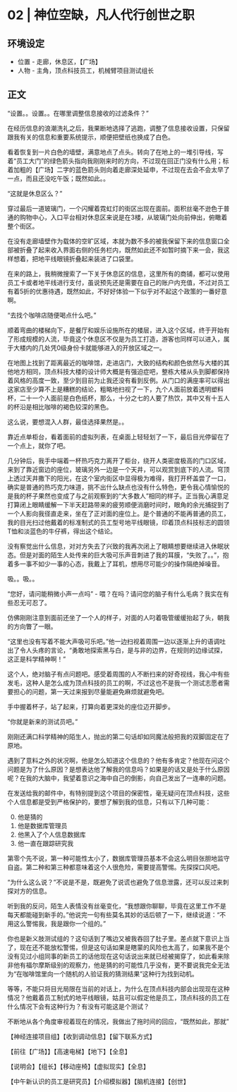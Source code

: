 # 02 | 神位空缺，凡人代行创世之职

## 环境设定

* 位置 - 走廊，休息区，【广场】
* 人物 - 主角，顶点科技员工，机械臂项目测试组长

## 正文

“设置。。设置。。在哪里调整信息接收的过滤条件？”

在经历信息的浪潮洗礼之后，我果断地选择了逃跑，调整了信息接收设置，只保留跟我有关的信息和重要系统提示，顺便把壁纸也换成了白色。

看着恢复到一片白色的墙壁，满意地点了点头。转向了在地上的一堆引导线，写着“员工大门”的绿色箭头指向我刚刚来时的方向，不过现在回正门没有什么用；标着加粗的【广场】二字的蓝色箭头则向着走廊深处延申，不过现在去会不会太早了一点，而且还没吃午饭；既然如此。。

“这就是休息区么？”

穿过最后一道玻璃门，一个闪耀着霓虹灯的街区出现在面前。面积丝毫不逊色于普通的购物中心，入口平台相对休息区来说是在3楼，从玻璃门处向前伸出，俯瞰着整个街区。

在没有走廊墙壁作为载体的空旷区域，本就为数不多的被我保留下来的信息窗口全部被折叠了起来收入界面右侧的任务栏内，既然如此还不如暂时摘下来一会，我这样想着，把地平线眼镜折叠起来装进了口袋里。

在来的路上，我稍微搜索了一下关于休息区的信息，这里所有的商铺，都可以使用员工卡或者地平线进行支付，虽说预先还是需要在自己的账户内充值，不过对员工有着5折的优惠待遇，既然如此，不好好体验一下似乎对不起这个政策的一番好意啊。

“去找个咖啡店随便喝点什么吧。”

顺着弯曲的楼梯向下，是餐厅和娱乐设施所在的楼层，进入这个区域，终于开始有了形成规模的人流，毕竟这个休息区不仅是为员工打造，游客也同样可以进入，属于大楼内的几处凭0级身份卡就能够进入的开放区域之一。

在地图上找到了距离最近的咖啡馆，走进店门，大致的结构和颜色依然与大楼的其他地方相同，顶点科技大楼的设计师大概是有强迫症吧，整栋大楼从头到脚都保持着风格的高度一致，至少到目前为止我还没有看到反例。从门口的满座率可以得出这家店至少算不上是糟糕的结论，粗略地扫视了一下，九个人面前放着透明塑料杯，二十一个人面前是白色纸杯，那么，十分之七的人要了热饮，其中又有十五人的杯沿是相比咖啡的褐色较深的黑色。

这么说，要想混入人群，最佳选择果然是。。

靠近点单柜台，看着面前的虚拟列表，在桌面上轻轻划了一下，最后目光停留在了一个点上，就你了吧。

几分钟后，我手中端着一杯热巧克力离开了柜台，绕开人类密度极高的门口区域，来到了靠近窗边的座位，玻璃另外一边是一个天井，可以观赏到底下的人流。穹顶上透过天井撒下的阳光，在这个室内街区中显得极为难得，我打开杯盖尝了一口，确实是普通的热巧克力味道，挑不出什么缺点也没有什么特色，更令我心情愉悦的是我的杯子果然也变成了与之前观察到的“大多数人”相同的样子。正当我心满意足打算闭上眼睛缓解一下半天赶路带来的疲劳顺便消磨时间时，眼角的余光捕捉到了一个人影向我径直走来，坐在了正对面的座位上。是个普通的不能再普通的员工，我的目光扫过他戴着的标准制式的员工型号地平线眼镜，印着顶点科技标志的圆领T恤和淡蓝色的牛仔裤，得出这个结论。

没有察觉出什么信息，对对方失去了兴致的我再次闭上了眼睛想要继续进入休眠状态。但是对面的陌生人处传来的巨大吸可乐声音刺进了我的耳膜，“失败了。。”，抱着多一事不如少一事的心态，我戴上了耳机，想用尽可能少的操作隔绝掉噪音。

吸。。吸。。

“您好，请问能稍微小声一点吗” - 喂？在吗？请问您的脑子有什么毛病？我实在有些忍无可忍了。

仿佛刚刚注意到面前还坐了一个人的样子，对面的人叼着吸管缓缓抬起了头，朝我的方向瞥了一眼。

“这里也没有写着不能大声吸可乐吧。”他一边扫视着周围一边以逐渐上升的语调吐出了令人头疼的言论，“勇敢地探索黑与白，是与非的边界，在规则的边缘试探，这正是科学精神啊！”

这个人，绝对脑子有点问题吧。感受着周围的人不断扫来的好奇视线，我心中有些发毛，这种人是怎么成为顶点科技的员工的啊，不过这也不是我一个测试志愿者需要担心的问题，第一天过来报到尽量能避免麻烦就避免吧。

手中握着杯子，站了起来，打算向着更深处的座位迈开脚步。

“你就是新来的测试员吧。”

刚刚还满口科学精神的陌生人，抛出的第二句话却如同魔法般把我的双脚固定在了原地。

遇到了意料之外的状况啊，他是怎么知道这个信息的？他有多肯定？他现在问这个问题是为了什么原因？是想表达他了解我的信息吗？如果是的话又是处于什么原因呢？在我的大脑中，我望着意识之海中自己的倒影，向自己发出了一连串的问题。

在发送给我的邮件中，有特别提到这个项目的保密性，毫无疑问在顶点科技，这些个人信息都是受到严格保护的，要想了解到我的信息，只有以下几种可能：

0. 他是猜的
1. 他是数据库管理员
2. 他黑入了个人信息数据库
3. 他一直在跟踪研究我

第零个先不说，第一种可能性太小了，数据库管理员基本不会这么明目张胆地监守自盗。第二种和第三种都意味着这个人很危险，需要提高警惕。先探探口风吧。

“为什么这么说？”不说是不是，既避免了说谎也避免了信息泄露，还可以反过来刺探对方的信息。

听到我的反问，陌生人表情没有丝毫变化，“我想跟你聊聊，毕竟在这里工作不是每天都能碰到新手的。”他说完一句有些莫名其妙的话后顿了一下，继续说道：“不用这么警惕我，我是跟你一个组的。”

你也是新义肢测试组的？这句话到了嘴边又被我吞回了肚子里。差点就下意识上当了，现在还不能放松警惕，但是这句话如果是瞎蒙的风险也太高了，如果我不是个没有见过小组同事的新员工的话他现在这句话说出来就已经被揭穿了，如此看来除非他有福尔摩斯级别的观察力，他是猜的的可能性几乎没有，更不要说我完全无法为“在咖啡馆里向一个随机的人验证我的猜测结果”这种行为找到动机。

等等，不能只将目光局限在当前的对话上，为什么在顶点科技内部会出现现在这种情况？他戴着员工制式的地平线眼镜，姑且可以假定他是员工，顶点科技的员工在什么情况下会有这种行为？有没有可能这是个测试？

不断地从各个角度审视着现在的情况，我做出了拖时间的回应，“既然如此，那就”

【神经连接项目组】【收到调动信息】【留下联系方式】

【前往【广场】】【高速电梯】【地下】【全息】

【说明会】【组长】【移动座椅】【虚拟现实】【全息】

【中午新认识的员工是研究员】【介绍模拟器】【脑机连接】【创世】
